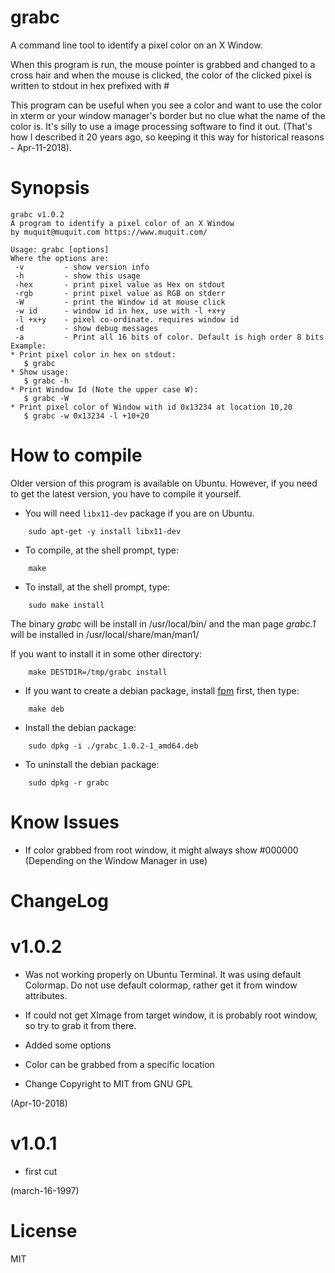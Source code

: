 # grabc
A command line tool to identify a pixel color on an X Window.

When this program is run, the mouse pointer is grabbed and changed to
a cross hair and when the mouse is clicked, the color of the clicked
pixel is written to stdout in hex prefixed with #

This program can be useful when you see a color and want to use the
color in xterm or your window manager's border but no clue what the
name of the color is. It's silly to use a image processing software
to find it out. (That's how I described it 20 years ago, so keeping it 
this way for historical reasons - Apr-11-2018).

# Synopsis

```
grabc v1.0.2
A program to identify a pixel color of an X Window
by muquit@muquit.com https://www.muquit.com/

Usage: grabc [options]
Where the options are:
 -v         - show version info
 -h         - show this usage
 -hex       - print pixel value as Hex on stdout
 -rgb       - print pixel value as RGB on stderr
 -W         - print the Window id at mouse click
 -w id      - window id in hex, use with -l +x+y
 -l +x+y    - pixel co-ordinate. requires window id
 -d         - show debug messages
 -a         - Print all 16 bits of color. Default is high order 8 bits
Example:
* Print pixel color in hex on stdout:
   $ grabc
* Show usage:
   $ grabc -h
* Print Window Id (Note the upper case W):
   $ grabc -W
* Print pixel color of Window with id 0x13234 at location 10,20
   $ grabc -w 0x13234 -l +10+20
```

# How to compile
Older version of this program is available on Ubuntu. However, if you need to get the latest version, you have to compile it yourself.

* You will need ```libx11-dev``` package if you are on Ubuntu. 
```
    sudo apt-get -y install libx11-dev
```
* To compile, at the shell prompt, type:
```
    make
```    

* To install, at the shell prompt, type:
```
    sudo make install
```
The binary *grabc* will be install in /usr/local/bin/ and the man page *grabc.1*
will be installed in /usr/local/share/man/man1/

If you want to install it in some other directory:
```
    make DESTDIR=/tmp/grabc install
```

* If you want to create a debian package, install [fpm](https://github.com/jordansissel/fpm) first, then type:
```
    make deb
```

* Install the debian package:
```
    sudo dpkg -i ./grabc_1.0.2-1_amd64.deb
```

* To uninstall the debian package:
```
    sudo dpkg -r grabc
```

# Know Issues

* If color grabbed from root window, it might always show #000000 (Depending
on the Window Manager in use)


# ChangeLog

# v1.0.2
 * Was not working properly on Ubuntu Terminal. It was using default Colormap. Do not use default colormap, rather get it from window attributes. 
 * If could not get XImage from target window, it is probably root window,
    so try to grab it from there.
* Added some options
* Color can be grabbed from a specific location

* Change Copyright to MIT from GNU GPL

(Apr-10-2018)

# v1.0.1
* first cut

(march-16-1997)


# License

MIT

